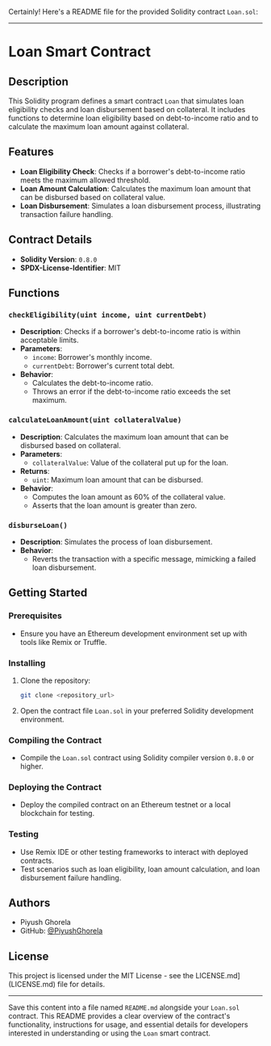Certainly! Here's a README file for the provided Solidity contract `Loan.sol`:

---

# Loan Smart Contract

## Description

This Solidity program defines a smart contract `Loan` that simulates loan eligibility checks and loan disbursement based on collateral. It includes functions to determine loan eligibility based on debt-to-income ratio and to calculate the maximum loan amount against collateral.

## Features

- **Loan Eligibility Check**: Checks if a borrower's debt-to-income ratio meets the maximum allowed threshold.
- **Loan Amount Calculation**: Calculates the maximum loan amount that can be disbursed based on collateral value.
- **Loan Disbursement**: Simulates a loan disbursement process, illustrating transaction failure handling.

## Contract Details

- **Solidity Version**: `0.8.0`
- **SPDX-License-Identifier**: MIT

## Functions

### `checkEligibility(uint income, uint currentDebt)`

- **Description**: Checks if a borrower's debt-to-income ratio is within acceptable limits.
- **Parameters**:
  - `income`: Borrower's monthly income.
  - `currentDebt`: Borrower's current total debt.
- **Behavior**:
  - Calculates the debt-to-income ratio.
  - Throws an error if the debt-to-income ratio exceeds the set maximum.

### `calculateLoanAmount(uint collateralValue)`

- **Description**: Calculates the maximum loan amount that can be disbursed based on collateral.
- **Parameters**:
  - `collateralValue`: Value of the collateral put up for the loan.
- **Returns**:
  - `uint`: Maximum loan amount that can be disbursed.
- **Behavior**:
  - Computes the loan amount as 60% of the collateral value.
  - Asserts that the loan amount is greater than zero.

### `disburseLoan()`

- **Description**: Simulates the process of loan disbursement.
- **Behavior**:
  - Reverts the transaction with a specific message, mimicking a failed loan disbursement.

## Getting Started

### Prerequisites

- Ensure you have an Ethereum development environment set up with tools like Remix or Truffle.

### Installing

1. Clone the repository:

   ```bash
   git clone <repository_url>
   ```

2. Open the contract file `Loan.sol` in your preferred Solidity development environment.

### Compiling the Contract

- Compile the `Loan.sol` contract using Solidity compiler version `0.8.0` or higher.

### Deploying the Contract

- Deploy the compiled contract on an Ethereum testnet or a local blockchain for testing.

### Testing

- Use Remix IDE or other testing frameworks to interact with deployed contracts.
- Test scenarios such as loan eligibility, loan amount calculation, and loan disbursement failure handling.

## Authors

- Piyush Ghorela
- GitHub: [@PiyushGhorela](https://github.com/PiyushGhorela)



## License

This project is licensed under the MIT License - see the LICENSE.md](LICENSE.md)  file for details.

---

Save this content into a file named `README.md` alongside your `Loan.sol` contract. This README provides a clear overview of the contract's functionality, instructions for usage, and essential details for developers interested in understanding or using the `Loan` smart contract.
